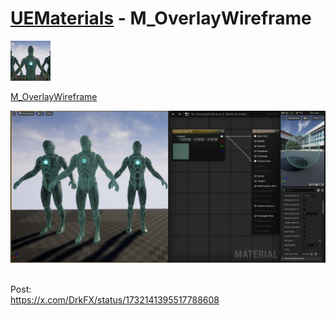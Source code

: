 # <a href="..">UEMaterials</a> - M_OverlayWireframe
<img src="M_OverlayWireframe_00.jpeg" width="64px" /><br/>

<a href="../M_OverlayWireframe.uasset">M_OverlayWireframe</a><br/>

<img src="M_OverlayWireframe_01.jpeg" width="640px" /><br/>

<br/>
Post:<br/>
<a href="https://x.com/DrkFX/status/1732141395517788608">https://x.com/DrkFX/status/1732141395517788608</a><br/>